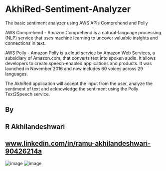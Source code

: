 # AkhiRed-Sentiment-Analyzer
The basic sentiment analyzer using AWS APIs Comprehend and Polly

AWS Comprehend - Amazon Comprehend is a natural-language processing (NLP) service that uses machine learning to uncover valuable insights and connections in text.

AWS Polly - Amazon Polly is a cloud service by Amazon Web Services, a subsidiary of Amazon.com, that converts text into spoken audio. It allows developers to create speech-enabled applications and products. It was launched in November 2016 and now includes 60 voices across 29 languages.

The AkhiRed application will accept the input from the user, analyze the sentiment of text and acknowledge the sentiment using the Polly Text2Speech service.

## By 
## R Akhilandeshwari
## www.linkedin.com/in/ramu-akhilandeshwari-90426214a

![image](https://user-images.githubusercontent.com/77384653/140983801-09735755-5507-4cc9-afc8-c44f40ce2d92.png)
![image](https://user-images.githubusercontent.com/77384653/140983945-bf237b53-0210-4254-a22c-c10451deab99.png)

